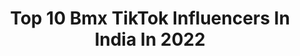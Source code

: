 ---
title: Top 10 Bmx TikTok Influencers In India In 2022
description: >-
  Find top bmx TikTok influencers in India in 2022. Most popular hashtags: #bmxboy #bmx #team8e #trending.
platform: TikTok
hits: 31
text_top: Analyze the top-rated TikTok profiles on inBeat.
text_bottom: Our database holds 31 TikTok influencers like this in India for you to work with.
profiles:
  - username: "sam_bmxer"
    fullname: >-
      Sameer Shaikh
    bio: >-
      BMX Rider (Mumbai) 🇮🇳 Team D17 Do follow on Instagram/ sameer_bmx
    location: "India"
    followers: 143800
    engagement: 803
    commentsToLikes: 0.016141
    id: ck9f1v86vaask0j785f9tisdi
    verified: false
    hashtags: "#foryoupage, #trending, #lipsync, #sambmxd17"
  - username: "yusufbmx"
    fullname: >-
      yusufbmx
    bio: >-
      Professional Bmx Rider ( India’s Gold Medalist🥇🏆) Instagram yusufbmx Teamd17
    location: "India"
    followers: 9600000
    engagement: 755
    commentsToLikes: 0.001812
    id: ck81szfqiu97k0j78yqr748fn
    verified: true
    hashtags: "#bmxboy, #professionalrider, #sports, #bmxlife"
  - username: "sayedavesh"
    fullname: >-
      sayedavesh
    bio: >-
      click up Instagram☝️accounts bmxstreet subscribe my YouTube channel link in bio
    location: "India"
    followers: 31200
    engagement: 964
    commentsToLikes: 0.006592
    id: ckbw0ub4mvzt50j23en92s6aj
    verified: false
    hashtags: "#bmxinmumbra, #jadsedardkomitao, #maxx, #2020"
  - username: "santosh_bmx_8e0"
    fullname: >-
      santosh_bmx_8e
    bio: >-
      Street BMX rider from India | team8e 
    location: "India"
    followers: 281400
    engagement: 835
    commentsToLikes: 0.002547
    id: cka9q1oak7gvv0i78xehhu3lf
    verified: true
    hashtags: "#bmxlife, #santoshbmx, #team8e, #trending"
  - username: "baazbmx_05"
    fullname: >-
      Baaz Khan
    bio: >-
      Professional BMX Rider INDIA🇮🇳 🥇Red Bull Street Maharaja👑 Instagram Baaz_bmx
    location: "India"
    followers: 263900
    engagement: 776
    commentsToLikes: 0.004139
    id: ckblhdmo3aw6g0j236377g8zz
    verified: false
    hashtags: "#baazbmx, #trend, #stunt, #bmx"
  - username: "irfan_bmx"
    fullname: >-
      Irfan Bmx ❤️
    bio: >-
      Bombay🇮🇳 Insta: @irfanbmx_rider 📩Irfan.bmxer@gmail.com 🔥TeamD17 Edin 🌍
    location: "India"
    followers: 1900000
    engagement: 760
    commentsToLikes: 0.002791
    id: ck9nnhfmcp97b0j788rzs7qzx
    verified: true
    hashtags: "#irfanbmx, #bmxboy, #foryoupage, #irfanbmxstunt"
  - username: "amy_me0ww"
    fullname: >-
      amy_me0ww
    bio: >-
      🌈 follow me on insta 🌈 amy_me0ww
    location: "India"
    followers: 16100
    engagement: 904
    commentsToLikes: 0.007793
    id: ck8hrc3fs83xe0j78w0bwruu7
    verified: false
    hashtags: "#loveyou, #1million, #oldvideo, #1milion"
  - username: "pravinhabib8e"
    fullname: >-
      pravin_habib_8e
    bio: >-
      follow me on Instagram ❤️❤️❤️
    location: "India"
    followers: 617300
    engagement: 884
    commentsToLikes: 0.005185
    id: ck8hs5kwsbv180j78dwyp34qw
    verified: true
    hashtags: "#team8e, #pravinhabib, #bmx, #drtherapy43"
  - username: "jaspalmalhi2"
    fullname: >-
      Jaspalbmx_8e
    bio: >-
      🔥❤️Follow me on Instagram🔥❤️❤️ @jaspalbmx_8e
    location: "India"
    followers: 4000000
    engagement: 900
    commentsToLikes: 0.001819
    id: ck8hnmny3rmhe0j78jxqohje7
    verified: true
    hashtags: ""
  - username: "bhavnaa.shah"
    fullname: >-
      BHAVNA SHAH
    bio: >-
      Keep supporting you amazing peeps❤️
    location: "India"
    followers: 193200
    engagement: 1064
    commentsToLikes: 0.004146
    id: ck9npv2c50st40j78ot6xiuwn
    verified: false
    hashtags: "#bmxboy, #trend, #fyp, #tiktokindia"
---